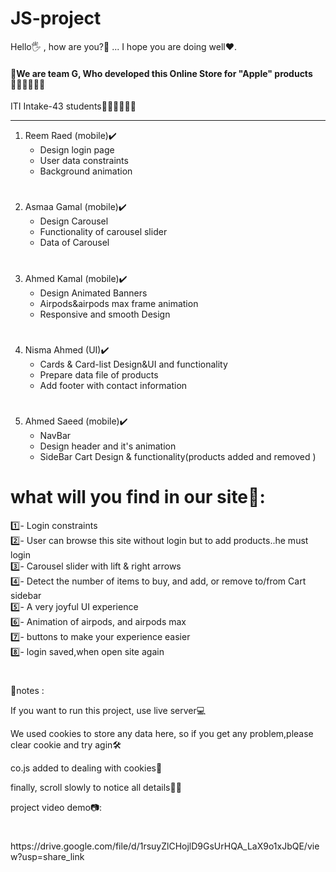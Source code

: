 # JS-project

<p>Hello🖐 , how are you?🤔 ... I hope you are doing well❤️.
<h4>📢We are team G, Who developed this Online Store for "Apple" products🧑🏻‍💻👨🏻‍💻</h4>

<p>ITI Intake-43 students👨🏻‍🎓👩🏻‍🎓</p>
<hr>
<ol>
  <li>Reem Raed (mobile)✔️
    <ul>
      <li>Design login page</li>
      <li>User data constraints</li>
      <li>Background animation</li>
    </ul>
  </li>
  <h1></h1>
  <li>Asmaa Gamal (mobile)✔️
    <ul>
      <li>Design Carousel</li>
      <li>Functionality of carousel slider</li>
      <li>Data of Carousel</li>
    </ul>
  </li>
  <h1></h1>
  <li>Ahmed Kamal (mobile)✔️
    <ul>
      <li>Design Animated Banners</li>
      <li>Airpods&airpods max frame animation</li>
      <li>Responsive and smooth Design</li>
    </ul>
  </li>
  <h1></h1>
  <li>Nisma Ahmed (UI)✔️
    <ul>
      <li>Cards & Card-list Design&UI and functionality</li>
      <li>Prepare data file of products</li>
      <li>Add footer with contact information</li>
    </ul>
  </li>
  <h1></h1>
  <li>Ahmed Saeed (mobile)✔️
    <ul>
      <li>NavBar</li>
      <li>Design header and it's animation</li>
      <li>SideBar Cart Design & functionality(products added and removed )</li>
    </ul>
  </li>
  
</ol>
<h1><b>what will you find in our site🔎:</b></h1>
       
  1️⃣- Login constraints<br>
  2️⃣- User can browse this site without login but to add products..he must login<br>
  3️⃣- Carousel slider with lift & right arrows<br>
  4️⃣- Detect the number of items to buy, and add, or remove to/from Cart sidebar<br>
  5️⃣- A very joyful UI experience<br>
  6️⃣- Animation of airpods, and airpods max<br>
  7️⃣- buttons to make your experience easier<br>
  8️⃣- login saved,when open site again<br>
 
<h1></h1>
<p>🔴notes :</p>
<p>If you want to run this project, use live server💻</p>
<p>We used cookies to store any data here, so if you get any problem,please clear cookie and try agin🛠</p> 
<hp>co.js added to dealing with cookies🍪</hp>
<p>finally, scroll slowly to notice all details🤫🤯</p>
<p>project video demo📷:</p>
<h1></h1>
https://drive.google.com/file/d/1rsuyZlCHojlD9GsUrHQA_LaX9o1xJbQE/view?usp=share_link
